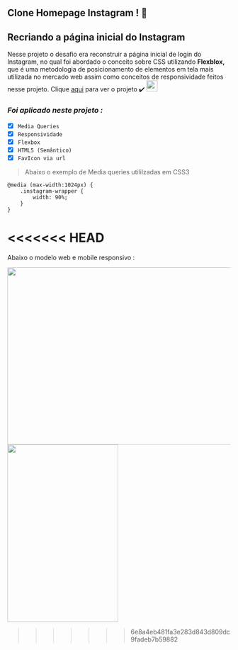 **Clone Homepage Instagram !** 📢
---

## Recriando a página inicial do Instagram

Nesse projeto o desafio era reconstruir a página inicial de login do Instagram, no qual foi abordado o conceito sobre CSS utilizando **Flexblox,**  que é uma metodologia de posicionamento de elementos em tela mais utilizada no mercado web assim como conceitos de responsividade feitos nesse projeto. Clique [aqui](https://wttlins.github.io/Instagram-Home-Page/) para ver o projeto ✔️ <a href="https://wttlins.github.io/Instagram-Home-Page/" target="_blank">
    <img width="25" height="25" src="https://brasscom.org.br/wp-content/uploads/2019/09/icone-instagram-2.png">
</a>


### ***Foi aplicado neste projeto :***
- [X] `Media Queries`
- [X] `Responsividade`
- [X] `Flexbox`
- [X] `HTML5 (Semântico)`
- [X] `FavIcon via url`

> Abaixo o exemplo de Media queries utililzadas em CSS3
```
@media (max-width:1024px) {
    .instagram-wrapper {
        width: 90%;
    }
} 
```
<<<<<<< HEAD
=======
Abaixo o modelo web e mobile responsivo :

<a href="https://wttlins.github.io/Instagram-Home-Page/" target="_blank"><img width="650" height="400" src="https://cdn.discordapp.com/attachments/873941486478188604/880390342149550150/modeloweb.png">
</a><a href="https://wttlins.github.io/Instagram-Home-Page/" target="_blank"><img width="250" height="400" src="https://cdn.discordapp.com/attachments/873941486478188604/880390334398464001/modelomobile.png">
</a>
>>>>>>> 6e8a4eb481fa3e283d843d809dc9fadeb7b59882
